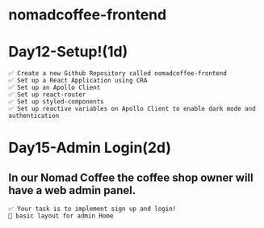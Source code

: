 # nomadcoffee-frontend

# Day12-Setup!(1d)

```
✅ Create a new Github Repository called nomadcoffee-frontend
✅ Set up a React Application using CRA
✅ Set up an Apollo Client
✅ Set up react-router
✅ Set up styled-components
✅ Set up reactive variables on Apollo Client to enable dark mode and authentication
```

# Day15-Admin Login(2d)

## In our Nomad Coffee the coffee shop owner will have a web admin panel.

```
✅ Your task is to implement sign up and login!
🎁 basic layout for admin Home
```
